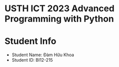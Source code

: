 USTH ICT 2023 Advanced Programming with Python
=====================================================
Student Info
=========================
* Student Name: Đàm Hữu Khoa 
* Student ID: BI12-215